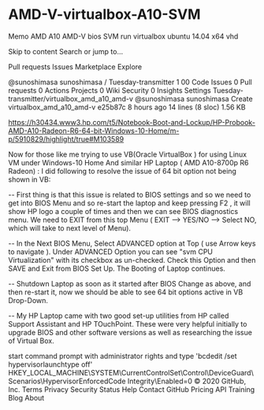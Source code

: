 # AMD-V-virtualbox-A10-SVM
Memo AMD A10 AMD-V bios SVM run virtualbox ubuntu 14.04 x64 vhd



Skip to content
Search or jump to…

Pull requests
Issues
Marketplace
Explore
 
@sunoshimasa 
sunoshimasa
/
Tuesday-transmitter
1
00
 Code
 Issues 0
 Pull requests 0 Actions
 Projects 0
 Wiki
 Security 0
 Insights
 Settings
Tuesday-transmitter/virtualbox_amd_a10_amd-v
@sunoshimasa sunoshimasa Create virtualbox_amd_a10_amd-v
e25b87c 8 hours ago
14 lines (8 sloc)  1.56 KB
  
https://h30434.www3.hp.com/t5/Notebook-Boot-and-Lockup/HP-Probook-AMD-A10-Radeon-R6-64-bit-Windows-10-Home/m-p/5910829/highlight/true#M103589

Now for those like me trying to use VB(Oracle VirtualBox ) for using Linux VM under Windows-10 Home And similar HP Laptop ( AMD A10-8700p R6 Radeon) :  I did following to resolve the issue of 64 bit option not being shown in VB:

-- First thing is that this issue is related to BIOS settings and so we need to get into BIOS Menu and so re-start the laptop and keep pressing F2 , it will show HP logo a couple of times and then we can see BIOS diagnostics menu. We need to EXIT from this top Menu ( EXIT --> YES/NO --> Select NO, which will take to next level of Menu).

-- In the Next BIOS Menu, Select ADVANCED option at Top ( use Arrow keys to navigate ). Under ADVANCED Option you can see "svm CPU Virtualization"  with its checkbox as un-checked.   Check this Option and then SAVE and Exit from BIOS Set Up. The Booting of Laptop continues.

-- Shutdown Laptop as soon as it started after BIOS Change as above, and then re-start it, now we should be able to see 64 bit options active in VB Drop-Down.

-- My HP Laptop came with two good set-up utilities from HP called Support Assistant and HP TOuchPoint. These were very helpful initially to upgrade BIOS and other software versions as well as researching the issue of Virtual Box.

start command prompt with administrator rights and type 'bcdedit /set hypervisorlaunchtype off'
HKEY_LOCAL_MACHINE\SYSTEM\CurrentControlSet\Control\DeviceGuard\Scenarios\HypervisorEnforcedCode Integrity\Enabled=0
© 2020 GitHub, Inc.
Terms
Privacy
Security
Status
Help
Contact GitHub
Pricing
API
Training
Blog
About
